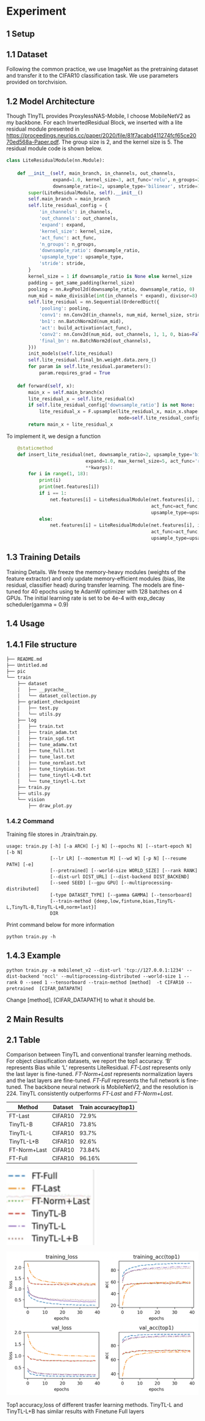# Experiment

## 1 Setup

## 1.1 Dataset

Following the common practice, we use ImageNet as the pretraining dataset and transfer it to the CIFAR10 classification task. We use parameters provided on torchvision.

## 1.2 Model Architecture

Though TInyTL provides ProxylessNAS-Mobile, I choose MobileNetV2 as my backbone. For each InvertedResidual Block, we inserted with a lite residual module presented in https://proceedings.neurips.cc/paper/2020/file/81f7acabd411274fcf65ce2070ed568a-Paper.pdf. The group size is 2, and the kernel size is 5. The residual module code is shown below.

```python
class LiteResidualModule(nn.Module):

    def __init__(self, main_branch, in_channels, out_channels,
                 expand=1.0, kernel_size=3, act_func='relu', n_groups=2,
                 downsample_ratio=2, upsample_type='bilinear', stride=1):
        super(LiteResidualModule, self).__init__()
        self.main_branch = main_branch
        self.lite_residual_config = {
            'in_channels': in_channels,
            'out_channels': out_channels,
            'expand': expand,
            'kernel_size': kernel_size,
            'act_func': act_func,
            'n_groups': n_groups,
            'downsample_ratio': downsample_ratio,
            'upsample_type': upsample_type,
            'stride': stride,
        }
        kernel_size = 1 if downsample_ratio is None else kernel_size
        padding = get_same_padding(kernel_size)
        pooling = nn.AvgPool2d(downsample_ratio, downsample_ratio, 0)
        num_mid = make_divisible(int(in_channels * expand), divisor=8)
        self.lite_residual = nn.Sequential(OrderedDict({
            'pooling': pooling,
            'conv1': nn.Conv2d(in_channels, num_mid, kernel_size, stride, padding, groups=n_groups, bias=False),
            'bn1': nn.BatchNorm2d(num_mid),
            'act': build_activation(act_func),
            'conv2': nn.Conv2d(num_mid, out_channels, 1, 1, 0, bias=False),
            'final_bn': nn.BatchNorm2d(out_channels),
        }))
        init_models(self.lite_residual)
        self.lite_residual.final_bn.weight.data.zero_()
        for param in self.lite_residual.parameters():
            param.requires_grad = True

    def forward(self, x):
        main_x = self.main_branch(x)
        lite_residual_x = self.lite_residual(x)
        if self.lite_residual_config['downsample_ratio'] is not None:
            lite_residual_x = F.upsample(lite_residual_x, main_x.shape[2:],
                                         mode=self.lite_residual_config['upsample_type'])
        return main_x + lite_residual_x
```

To implement it, we design a function

```python
    @staticmethod
    def insert_lite_residual(net, downsample_ratio=2, upsample_type='bilinear',
                             expand=1.0, max_kernel_size=5, act_func='relu', n_groups=2,
                             **kwargs):
        for i in range(1, 18):
            print(i)
            print(net.features[i])
            if i == 1:
                net.features[i] = LiteResidualModule(net.features[i], in_channels=net.features[i].conv[0][0].in_channels, out_channels=net.features[i].conv[1].out_channels, expand=expand, kernel_size=3,
                                                     act_func=act_func, n_groups=n_groups, downsample_ratio=downsample_ratio,
                                                     upsample_type=upsample_type, stride=net.features[i].conv[0][0].stride[1],)
            else:
                net.features[i] = LiteResidualModule(net.features[i], in_channels=net.features[i].conv[0][0].in_channels, out_channels=net.features[i].conv[2].out_channels, expand=expand, kernel_size=3,
                                                     act_func=act_func, n_groups=n_groups, downsample_ratio=downsample_ratio,
                                                     upsample_type=upsample_type, stride=net.features[i].conv[1][0].stride[1],)

```

## 1.3 Training Details

Training Details. We freeze the memory-heavy modules (weights of the feature extractor) and only update memory-efficient modules (bias, lite residual, classifier head) during transfer learning. The models are fine-tuned for 40 epochs using te AdamW optimizer with 128 batches on 4 GPUs. The initial learning rate is set to be 4e-4 with exp_decay scheduler(gamma = 0.9)

## 1.4 Usage

## 1.4.1 File structure

```
├── README.md
├── Untitled.md
├── pic
└── train
    ├── dataset
    │   ├── __pycache__
    │   └── dataset_collection.py
    ├── gradient_checkpoint
    │   ├── test.py
    │   └── utils.py
    ├── log
    │   ├── train.txt
    │   ├── train_adam.txt
    │   ├── train_sgd.txt
    │   ├── tune_adamw.txt
    │   ├── tune_full.txt
    │   ├── tune_last.txt
    │   ├── tune_normlast.txt
    │   ├── tune_tinybias.txt
    │   ├── tune_tinytl-L+B.txt
    │   └── tune_tinytl-L.txt
    ├── train.py
    ├── utils.py
    └── vision
        ├── draw_plot.py
```

### 1.4.2 Command

Training file stores in ./train/train.py.

```
usage: train.py [-h] [-a ARCH] [-j N] [--epochs N] [--start-epoch N] [-b N]
                [--lr LR] [--momentum M] [--wd W] [-p N] [--resume PATH] [-e]
                [--pretrained] [--world-size WORLD_SIZE] [--rank RANK]
                [--dist-url DIST_URL] [--dist-backend DIST_BACKEND]
                [--seed SEED] [--gpu GPU] [--multiprocessing-distributed]
                [-type DATASET_TYPE] [--gamma GAMMA] [--tensorboard]
                [--train-method {deep,low,fintune,bias,TinyTL-L,TinyTL-B,TinyTL-L+B,norm+last}]
                DIR

```

Print command below for more information

```
python train.py -h
```

## 1.4.3 Example

```
python train.py -a mobilenet_v2 --dist-url 'tcp://127.0.0.1:1234' --dist-backend 'nccl' --multiprocessing-distributed --world-size 1 --rank 0 --seed 1 --tensorboard --train-method [method]  -t CIFAR10 --pretrained  [CIFAR_DATAPATH]
```

Change [method], [CIFAR_DATAPATH] to what it should be.

## 2 Main Results

## 2.1 Table

Comparison between TinyTL and conventional transfer learning methods. For object classification datasets, we report the top1 accuracy. ‘B’ represents Bias while ‘L’ represents LiteResidual. *FT-Last* represents only the last layer is fine-tuned. *FT-Norm+Last* represents normalization layers and the last layers are fine-tuned. *FT-Full* represents the full network is fine-tuned. The backbone neural network is MobileNetV2, and the resolution is 224. TinyTL consistently outperforms *FT-Last* and *FT-Norm+Last*.

| Method       | Dataset | Train accuracy(top1) |
| ------------ | ------- | -------------------- |
| FT-Last      | CIFAR10 | 72.9%                |
| TinyTL-B     | CIFAR10 | 73.8%                |
| TinyTL-L     | CIFAR10 | 93.7%                |
| TinyTL-L+B   | CIFAR10 | 92.6%                |
| FT-Norm+Last | CIFAR10 | 73.84%               |
| FT-Full      | CIFAR10 | 96.16%               |



<img src="./pic/image-20211206012001543.png" alt="image-20211206012001543" style="zoom: 200%;" />

![image-20211206012154928](./pic/image-20211206012154928.png)

Top1 accuracy,loss of different trasfer learning methods. TinyTL-L and TinyTL-L+B has similar results with Finetune Full layers